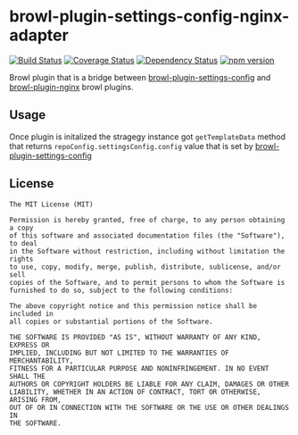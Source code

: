# browl-plugin-settings-config-nginx-adapter

[![Build Status](https://travis-ci.org/killmenot/browl-plugin-settings-config-nginx-adapter.svg?branch=master)](https://travis-ci.org/killmenot/browl-plugin-settings-config-nginx-adapter) [![Coverage Status](https://coveralls.io/repos/github/killmenot/browl-plugin-yaml/badge.svg?branch=master)](https://coveralls.io/github/killmenot/browl-plugin-settings-config-nginx-adapter?branch=master) [![Dependency Status](https://david-dm.org/killmenot/browl-plugin-settings-config-nginx-adapter.svg)](hhttps://david-dm.org/killmenot/browl-plugin-settings-config-nginx-adapter) [![npm version](https://img.shields.io/npm/v/browl-plugin-settings-config-nginx-adapter.svg)](https://www.npmjs.com/package/browl-plugin-settings-config-nginx-adapter)

Browl plugin that is a bridge between [browl-plugin-settings-config](https://github.com/killmenot/browl-plugin-settings-config) and [browl-plugin-nginx](https://github.com/killmenot/browl-plugin-nginx) browl plugins.


## Usage

Once plugin is initalized the stragegy instance got `getTemplateData` method that returns `repoConfig.settingsConfig.config` value that is set by [browl-plugin-settings-config](https://github.com/killmenot/browl-plugin-settings-config)


## License

    The MIT License (MIT)

    Permission is hereby granted, free of charge, to any person obtaining a copy
    of this software and associated documentation files (the "Software"), to deal
    in the Software without restriction, including without limitation the rights
    to use, copy, modify, merge, publish, distribute, sublicense, and/or sell
    copies of the Software, and to permit persons to whom the Software is
    furnished to do so, subject to the following conditions:

    The above copyright notice and this permission notice shall be included in
    all copies or substantial portions of the Software.

    THE SOFTWARE IS PROVIDED "AS IS", WITHOUT WARRANTY OF ANY KIND, EXPRESS OR
    IMPLIED, INCLUDING BUT NOT LIMITED TO THE WARRANTIES OF MERCHANTABILITY,
    FITNESS FOR A PARTICULAR PURPOSE AND NONINFRINGEMENT. IN NO EVENT SHALL THE
    AUTHORS OR COPYRIGHT HOLDERS BE LIABLE FOR ANY CLAIM, DAMAGES OR OTHER
    LIABILITY, WHETHER IN AN ACTION OF CONTRACT, TORT OR OTHERWISE, ARISING FROM,
    OUT OF OR IN CONNECTION WITH THE SOFTWARE OR THE USE OR OTHER DEALINGS IN
    THE SOFTWARE.
